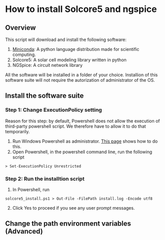 # How to install Solcore5 and ngspice

## Overview
This script will download and install the following software:

1. [Miniconda](https://conda.io/miniconda.html): A python language distribution made for scientific computing.
2. Solcore5: A solar cell modeling library written in python
3. NGSpice: A circuit network library

All the software will be installed in a folder of your choice.
Installion of this software suite will not require the autorization of administrator of the OS.

## Install the software suite

### Step 1: Change ExecutionPolicy setting

Reason for this step: by default, Powershell does not allow the execution of third-party powershell script.
We therefore have to allow it to do that temporarily.

1. Run Windows Powershell as administrator. [This page](https://msdn.microsoft.com/en-us/library/dn568022.aspx) shows how to do this.
2. Open Powershell, in the powershell command line, run the following script

```
> Set-ExecutionPolicy Unrestricted
```

### Step 2: Run the installtion script

1. In Powershell, run

```
solcore5_install.ps1 > Out-File -FilePath install.log -Encode utf8
```

2. Click Yes to proceed if you see any user prompt messages.


## Change the path environment variables (Advanced)
